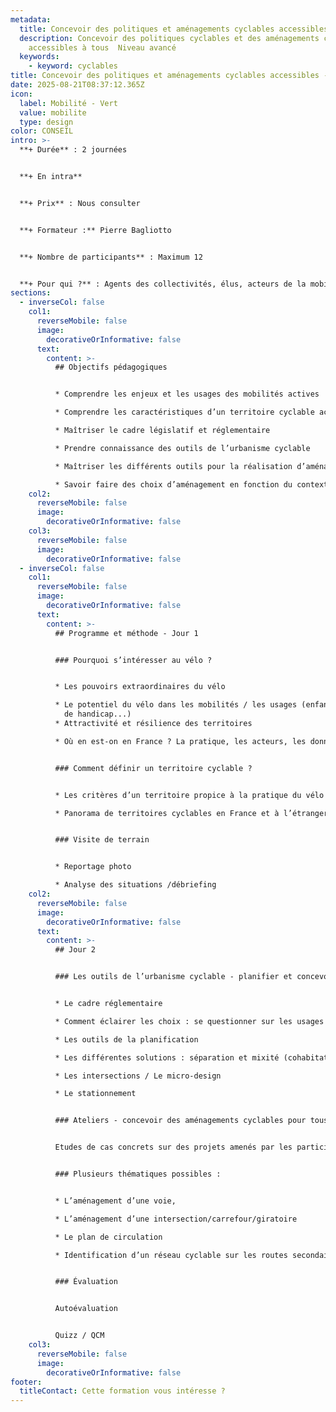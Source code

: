 ```yaml
---
metadata:
  title: Concevoir des politiques et aménagements cyclables accessibles
  description: Concevoir des politiques cyclables et des aménagements cyclables
    accessibles à tous  Niveau avancé
  keywords:
    - keyword: cyclables
title: Concevoir des politiques et aménagements cyclables accessibles - Niveau avancé
date: 2025-08-21T08:37:12.365Z
icon:
  label: Mobilité - Vert
  value: mobilite
  type: design
color: CONSEIL
intro: >-
  **+ Durée** : 2 journées


  **+﻿ En intra**


  **+ Prix** : Nous consulter


  **+ Formateur :** Pierre Bagliotto


  **+ Nombre de participants** : Maximum 12


  **+ Pour qui ?** : Agents des collectivités, élus, acteurs de la mobilité et de l’aménagement d’espaces publics
sections:
  - inverseCol: false
    col1:
      reverseMobile: false
      image:
        decorativeOrInformative: false
      text:
        content: >-
          ## Objectifs pédagogiques


          * Comprendre les enjeux et les usages des mobilités actives

          * Comprendre les caractéristiques d’un territoire cyclable accessible à tous

          * Maîtriser le cadre législatif et réglementaire

          * Prendre connaissance des outils de l’urbanisme cyclable

          * Maîtriser les différents outils pour la réalisation d’aménagements cyclables accessibles à tous

          * Savoir faire des choix d’aménagement en fonction du contexte et des usages
    col2:
      reverseMobile: false
      image:
        decorativeOrInformative: false
    col3:
      reverseMobile: false
      image:
        decorativeOrInformative: false
  - inverseCol: false
    col1:
      reverseMobile: false
      image:
        decorativeOrInformative: false
      text:
        content: >-
          ## Programme et méthode - Jour 1


          ### Pourquoi s’intéresser au vélo ?


          * Les pouvoirs extraordinaires du vélo

          * Le potentiel du vélo dans les mobilités / les usages (enfants, seniors, personnes en situation
            de handicap...)
          * Attractivité et résilience des territoires

          * Où en est-on en France ? La pratique, les acteurs, les données, le cadre réglementaire


          ### Comment définir un territoire cyclable ?


          * Les critères d’un territoire propice à la pratique du vélo (planification, observation, infrastructures, services, communication...)

          * Panorama de territoires cyclables en France et à l’étranger


          ### Visite de terrain


          * Reportage photo

          * Analyse des situations /débriefing
    col2:
      reverseMobile: false
      image:
        decorativeOrInformative: false
      text:
        content: >-
          ## Jour 2


          ### Les outils de l’urbanisme cyclable - planifier et concevoir


          * Le cadre réglementaire

          * Comment éclairer les choix : se questionner sur les usages / observer / les données nécessaires

          * Les outils de la planification

          * Les différentes solutions : séparation et mixité (cohabitation piétons/vélos)

          * Les intersections / Le micro-design

          * Le stationnement


          ### Ateliers - concevoir des aménagements cyclables pour tous


          Etudes de cas concrets sur des projets amenés par les participants ou sur des territoires pour lesquels nous avons travaillé.


          ### Plusieurs thématiques possibles :


          * L’aménagement d’une voie,

          * L’aménagement d’une intersection/carrefour/giratoire

          * Le plan de circulation

          * Identification d’un réseau cyclable sur les routes secondaires...


          ### Évaluation


          Autoévaluation


          Quizz / QCM
    col3:
      reverseMobile: false
      image:
        decorativeOrInformative: false
footer:
  titleContact: Cette formation vous intéresse ?
---
```

